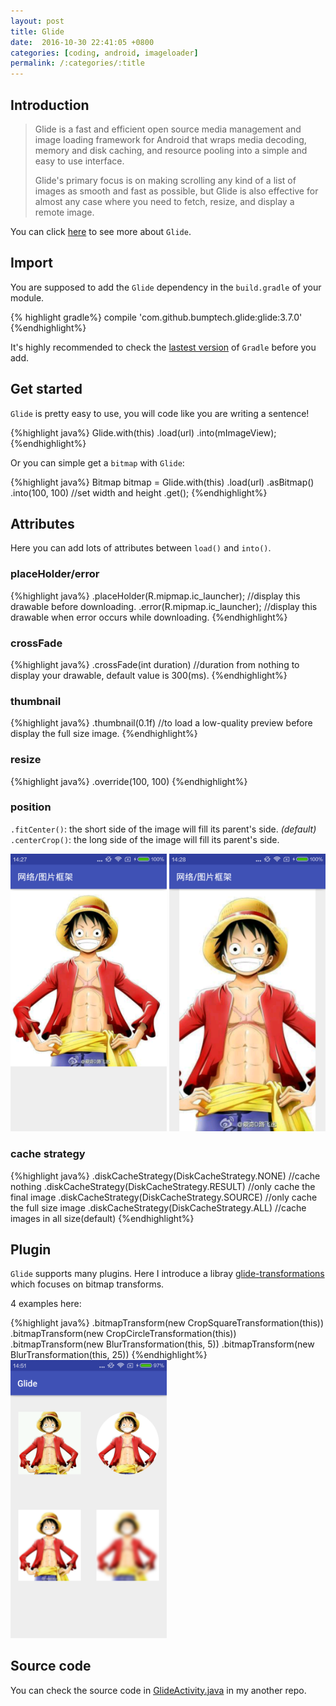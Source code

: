 ```yaml
---
layout: post
title: Glide
date:  2016-10-30 22:41:05 +0800
categories: [coding, android, imageloader]
permalink: /:categories/:title
---
```


## Introduction
>Glide is a fast and efficient open source media management and image loading framework for Android that wraps media decoding, memory and disk caching, and resource pooling into a simple and easy to use interface.
>
>Glide's primary focus is on making scrolling any kind of a list of images as smooth and fast as possible, but Glide is also effective for almost any case where you need to fetch, resize, and display a remote image.

You can click [here](https://github.com/bumptech/glide) to see more about `Glide`.

## Import

You are supposed to add the `Glide` dependency in the `build.gradle` of your module.

{% highlight gradle%}
compile 'com.github.bumptech.glide:glide:3.7.0'
{%endhighlight%}

It's highly recommended to check the [lastest version](https://github.com/bumptech/glide#download) of `Gradle` before you add.

## Get started
`Glide` is pretty easy to use, you will code like you are writing a sentence!

{%highlight java%}
Glide.with(this)
	    .load(url)
	    .into(mImageView);
{%endhighlight%}

Or you can simple get a `bitmap` with `Glide`:

{%highlight java%}
Bitmap bitmap = Glide.with(this)
			.load(url)
			.asBitmap()
			.into(100, 100) //set width and height
			.get();
{%endhighlight%}

## Attributes
Here you can add lots of attributes between `load()` and `into()`.

### placeHolder/error

{%highlight java%}
.placeHolder(R.mipmap.ic_launcher);		//display this drawable before downloading.
.error(R.mipmap.ic_launcher);			//display this drawable when error occurs while downloading.
{%endhighlight%}

### crossFade

{%highlight java%}
.crossFade(int duration)		//duration from nothing to display your drawable, default value is 300(ms).
{%endhighlight%}

### thumbnail

{%highlight java%}
.thumbnail(0.1f)			//to load a low-quality preview before display the full size image.
{%endhighlight%}

### resize

{%highlight java%}
.override(100, 100)
{%endhighlight%}

### position

`.fitCenter()`: the short side of the image will fill its parent's side. *(default)*
`.centerCrop()`: the long side of the image will fill its parent's side.

<img src="/screenshots/fit-center.png" width="250"/>
<img src="/screenshots/center-crop.png" width="250"/>

### cache strategy

{%highlight java%}
.diskCacheStrategy(DiskCacheStrategy.NONE)	//cache nothing
.diskCacheStrategy(DiskCacheStrategy.RESULT)	//only cache the final image
.diskCacheStrategy(DiskCacheStrategy.SOURCE)	//only cache the full size image
.diskCacheStrategy(DiskCacheStrategy.ALL)	//cache images in all size(default)
{%endhighlight%}

## Plugin
`Glide` supports many plugins. Here I introduce a libray [glide-transformations](https://github.com/wasabeef/glide-transformations) which focuses on bitmap transforms.

4 examples here:

{%highlight java%}
.bitmapTransform(new CropSquareTransformation(this))
.bitmapTransform(new CropCircleTransformation(this))
.bitmapTransform(new BlurTransformation(this, 5))
.bitmapTransform(new BlurTransformation(this, 25))
{%endhighlight%}
<img src="/screenshots/4-examples.png" width="250"/>

## Source code
You can check the source code in [GlideActivity.java](https://github.com/Mindjet/NetworkThirdPartyLib/blob/master/app/src/main/java/com/mindjet/networkthirdpartylib/GlideActivity.java) in my another repo.

